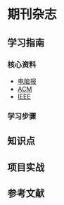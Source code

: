 # 期刊杂志

## 学习指南

### 核心资料

* [电脑报](http://www.icpcw.com)
* [ACM](https://www.acm.org)
* [IEEE](https://www.ieee.org)

### 学习步骤

## 知识点

## 项目实战

## 参考文献

